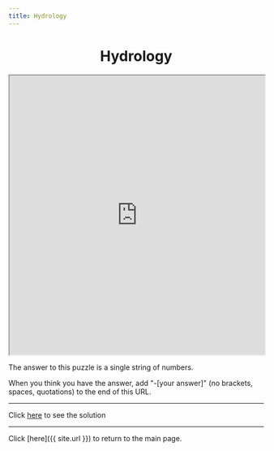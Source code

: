 ```yaml
---
title: Hydrology
---
```


<h1 align="center">Hydrology</h1>

<iframe width="100%" height="550px"
    src="https://www.youtube.com/embed/BDlako_aykI?loop=1">
</iframe>

The answer to this puzzle is a single string of numbers.

When you think you have the answer, add "-[your answer]" (no brackets, spaces, quotations) to the end of this URL.

-----

Click [here](Diameter-69420) to see the solution

-----

Click [here]({{ site.url }}) to return to the main page.
